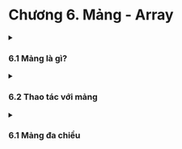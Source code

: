<h1>Chương 6. Mảng - Array </h1>
<details>
    <summary>
        <h3>6.1 Mảng là gì? </h3>
    </summary>

<h4>Nội dung chính:</h4>

- Mảng dùng để lưu trữ rất nhiều biến có cùng kiểu dữ liệu.

- Số thứ tự của mảng tính từ index = 0. Cách truy cập, VD có mảng ```arr[3] = {9,5,1}```. ```arr[0]``` là phần tử thứ 1, ```arr[2]``` là phần tử thứ 3.

- Để duyệt một mảng thì phải dùng vòng lặp

- Khi có mảng arr 3 phần từ như sau: ```int arr[] = {1,5,9}```. Thì ```arr``` là địa chỉ của phần tử thứ 0, cũng là địa chỉ của biến mảng arr. 

- vì kiểu dự liệu khai báo là int 4 bytes nên khi cộng 1 đơn vị của địa chỉ mảng tức là cộng thêm 4 byte giá trị địa chỉ ```arr + 1``` sẽ là địa chỉ của phần tử thứ arr[1] của mảng arr.

Cú pháp: (Kiểu dư liệu) (Tên biến)[(số phần tử)] = {1,2,3};  

```C++
int arrayX[3] = {1,2,3};
string x[] = {"Hello", "world", "I'm Kien"};
```

Chương trình ví dụ: Duyệt mảng dùng vòng lặp:

```C++
#include <iostream>
using namespace std;
int main()
{
    int arr[] = {1,3,5,7,9,4};
    int sum = 0;
    for(int i = 0; i < 6; i++ )
    {
        sum += arr[i];
    }
    cout << "Tong cua mang la: " << sum;
    return 0;
}
```

</details>




<details>
    <summary>
        <h3>6.2 Thao tác với mảng </h3>
    </summary>
    
<h4> Khi làm việc với mảng thường có 2 vấn đề chính:</h4>

- Duyệt mảng: có thể dùng vòng lặp thường(for và while) hoặc Dùng cấu trúc for dành riêng cho duyệt mảng.

- Sắp xếp mảng 

<h4> 1. Duyệt mảng bằng:</h4>
For-each (chỉ dùng để in ra các phần tử của mảng chứ không nên dùng nếu muốn làm việc chi tiết hơn)

Ví dụ: Cách dùng for để duyệt cho tất cả các loại cấu trúc dữ liệu. ở đây là duyệt mảng

Cú pháp:
```C++
int arr[] = {1,5,9,3,5,7};
// Đây là for-each: chuyên dùng duyệt các kiểu cấu trúc
// Dùng để in ra tất cả phần tử của mảng
for(int x : arr) 
{
    cout << x << ' ';
}
```

<h4>2. Sắp xếp:</h4> 
Về căn bản nó là thuật toán, để máy tính làm việc:
Để làm quen với sắp xếp mảng ta bắt đầu với việc sắp xếp từ lớn đến bé hoặc ngược lại.

```C++
#include<iostream>
using namespace std;

int main()
{
    int arr[] = {1,3,5,0};
    

    for(int i = 0; i< 3; i++)
    {
        for(int j = i+1; j < 3; j++) // tìm số lớn nhất đưa nó vào vị trí đầu tiên 
        {
            if(arr[i] < arr[j]) // so sánh số được chọn với các số phía sau và đổi vị trí nếu nó là số lớn hơn
            {
                // Đây là biến tạm, để tạm lưu giá trị khi đổi chỗ
                int temp = arr[i];
                arr[i] = arr[j];
                arr[j] = temp;
            }
        }
    }
    // Cách duyệt nhanh mảng đã học ở phần trước
    for(int x: arr)
    {
        cout << x << " ";
    }

    return 0;
}
```

<h4>Nếu muốn nhập 1 mảng có n phần tử biết trước số lượng: </h4>

Vì qui tắc của mảng là: số lượng phần tử là một số cố định hoặc không cần điền số lượng
Nếu muốn khai báo số lượng bằng 1 biến thì nó phải là hằng số.

```C++
conts int N = 100;
int arr[N] = {};
```
<h4>Nếu muốn nhập 1 mảng có n phần tử KHÔNG biết trước số lượng: </h4>

Thì vẫn theo qui tắc trên nhưng linh động 
đặt một hằng số là ```MAX``` thật to.
Lúc này các giá trị vô định của mảng sẽ bằng 0
ví dụ:

```C++
conts int N = 1000;
int arr[N] = {};
```

<h4>Tổng kết, chương trình ví dụ cho tất cả các kiến thức trên: </h4>

```C++
#include<iostream>
using namespace std;

int main()
{
    //Hằng số qui định số lượng phần từ khi ko biết rõ là có bao nhiêu phần từ
    // Nhập 1 số mà chắc chắc sẽ lớn hơn số phần từ
    const int MAX = 1000;
    // Mảng với số lượng phần từ là một hằng số
    int arr[MAX] = {1, 3, 5, 0, 9, 65};
    // Số lượng phần tử sẽ làm việc
    // nếu nhập thêm chỉ cần: n++
    int n = 6;
    //Thuật toán sắp xếp mảng 
    for(int i = 0; i < n; i++)
    {
        for(int j = i+1 ; j < n; j++) // tìm số lớn nhất đưa nó vào vị trí đầu tiên 
        {
            if(arr[i] < arr[j]) // so sánh số được chọn với các số phía sau và đổi vị trí nếu nó là số lớn hơn
            {
                // Đây là biến tạm, để tạm lưu giá trị khi đổi chỗ
                int temp = arr[i];
                arr[i] = arr[j];
                arr[j] = temp;
            }
        }
    }
    
    // Nhược điểm của for each là chỉ có thể duyệt hết all phần từ
    // for(int x: arr)
    // {
    //     cout << x << " ";
    // }

    //Duyệt mảng thủ công
    for(int i = 0; i<n; i++)
    {
        cout << arr[i] << ' ';
    } 

    return 0;
}
```
</details>




<details>
    <summary>
        <h3>6.1 Mảng đa chiều</h3>
    </summary>
<h4>Nội dung chính:</h4>

- Hiểu đơn giản là mảng lồng vào mảng (giống như for lồng for)
- Trong thực tế rất ít khi gặp mảng 2 chiều khi làm việc
- Thường gặp mảng 2 chiều nhất là mảng kí tự, đó là mảng 1 chiều ```string``` cũng có thể hiểu là mảng 2 chiều ```char``` 

<h4>Cú pháp:</h4>

```C++
// Thêm 1 cặp ngoặc vuông vào mảng 1 chiều ta có mảng 2 chiều
// Suy luận như trong for lồng for
// tức là arr[3] có 3 phần tử, mỗi phần từ có 2 phần tử bên trong
int arr[3][2] = {{1, 2}, {3, 4}, {5, 6}};

// Mảng 2 chiều kiểu string 
string ten[3] = 
{
    "Kevin Nguyen",
    "Trung Kien",
    "Jenny Wu"
}
```
<h4>Duyệt mảng 2 chiều:</h4>

- Dùng 2 vòng lặp for

```C++
int arr[3][2] = {{1, 2}, {3, 4}, {5, 6}};

for(int i = 0; i < 3; i++)
{
    for(int j = 0 ; j< 2; j++)
    {
        cout << arr[i][j];
    }
    cout << '\n';    
}

//Duyệt mảng string

string ten[3] =  // char ten[5][12] đây là bản chất
{
    "Kevin Nguyen",
    "Trung Kien",
    "Jenny Wu"
};

for(int i = 0; i < 3; i++) // 3 tên
{
    for(int j = 0 ; j < ten[i].length(); j++) // số kí tự phần tử thứ i của mảng string
    {
        cout << ten[i][j] << ' ';
    }
    cout << '\n';    
}




``` 

</details>

